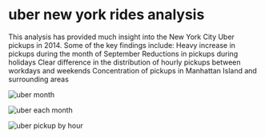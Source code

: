 # uber new york rides analysis

This analysis has provided much insight into the New York City Uber pickups in 2014. Some of the key findings include:
Heavy increase in pickups during the month of September
Reductions in pickups during holidays
Clear difference in the distribution of hourly pickups between workdays and weekends
Concentration of pickups in Manhattan Island and surrounding areas

![uber month](https://user-images.githubusercontent.com/109465506/186196862-ff54ff9d-f70b-4aac-97a6-8f82218a5e5f.png)

![uber each month](https://user-images.githubusercontent.com/109465506/186196998-a0a4639e-f7f3-4c8b-9f3d-95c61911264c.png)

![uber pickup by hour](https://user-images.githubusercontent.com/109465506/186197138-a602aedd-86fc-44e0-8c2c-f14497598390.png)

